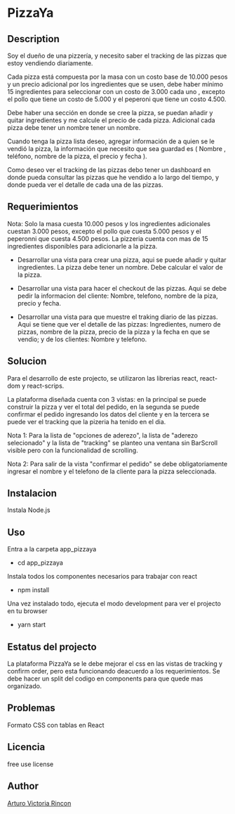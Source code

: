# PizzaYa

## Description

Soy el dueño de una pizzería, y necesito saber el tracking de las pizzas que estoy vendiendo diariamente.

Cada pizza está compuesta por la masa con un costo base de 10.000 pesos y un precio adicional por los ingredientes que se usen, debe haber mínimo 15 ingredientes para seleccionar con un costo de 3.000 cada uno , excepto el pollo que tiene un costo de 5.000 y el peperoni que tiene un costo 4.500.

Debe haber una sección en donde se cree la pizza, se puedan añadir y quitar ingredientes y me calcule el precio de cada pizza. Adicional cada pizza debe tener un nombre tener un nombre.

Cuando tenga la pizza lista deseo, agregar información de a quien se le vendió la pizza, la información que necesito que sea guardad es ( Nombre , teléfono, nombre de la pizza, el precio y fecha ).

Como deseo ver el tracking de las pizzas debo tener un dashboard en donde pueda consultar las pizzas que he vendido a lo largo del tiempo, y donde pueda ver el detalle de cada una de las pizzas.

## Requerimientos

Nota: Solo la masa cuesta 10.000 pesos y los ingredientes adicionales cuestan 3.000 pesos, excepto el pollo que cuesta 5.000 pesos y el peperonni que cuesta 4.500 pesos. La pizzeria cuenta con mas de 15 ingredientes disponibles para adicionarle a la pizza.

- Desarrollar una vista para crear una pizza, aqui se puede añadir y quitar ingredientes. La pizza debe tener un nombre. Debe calcular el valor de la pizza.

- Desarrollar una vista para hacer el checkout de las pizzas. Aqui se debe pedir la informacion del cliente: Nombre, telefono, nombre de la piza, precio y fecha.

- Desarrollar una vista para que muestre el traking diario de las pizzas. Aqui se tiene que ver el detalle de las pizzas: Ingredientes, numero de pizzas, nombre de la pizza, precio de la pizza y la fecha en que se vendio; y de los clientes: Nombre y telefono.

## Solucion

Para el desarrollo de este projecto, se utilizaron las librerias react, react-dom y react-scrips.

La plataforma diseñada cuenta con 3 vistas: en la principal se puede construir la pizza y ver el total del pedido, en la segunda se puede confirmar el pedido ingresando los datos del cliente y en la tercera se puede ver el tracking que la pizeria ha tenido en el dia.

Nota 1: Para la lista de "opciones de aderezo", la lista de "aderezo selecionado" y la lista de "tracking" se planteo una ventana sin BarScroll visible pero con la funcionalidad de scrolling.

Nota 2: Para salir de la vista "confirmar el pedido" se debe obligatoriamente ingresar el nombre y el telefono de la cliente para la pizza seleccionada.

## Instalacion

Instala Node.js

## Uso

Entra a la carpeta app_pizzaya
- cd app_pizzaya

Instala todos los componentes necesarios para trabajar con react
- npm install

Una vez instalado todo, ejecuta el modo development para ver el projecto en tu browser
- yarn start

## Estatus del projecto

La plataforma PizzaYa se le debe mejorar el css en las vistas de tracking y confirm order, pero esta funcionando deacuerdo a los requerimientos. Se debe hacer un split del codigo en components para que quede mas organizado.

## Problemas

Formato CSS con tablas en React

## Licencia

free use license

## Author

[Arturo Victoria Rincon](https://github.com/arvicrin)